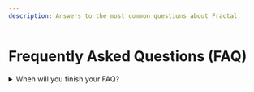 ```yaml
---
description: Answers to the most common questions about Fractal.
---
```


# Frequently Asked Questions (FAQ)

<details>

<summary>When will you finish your FAQ?</summary>

Soon.

</details>
